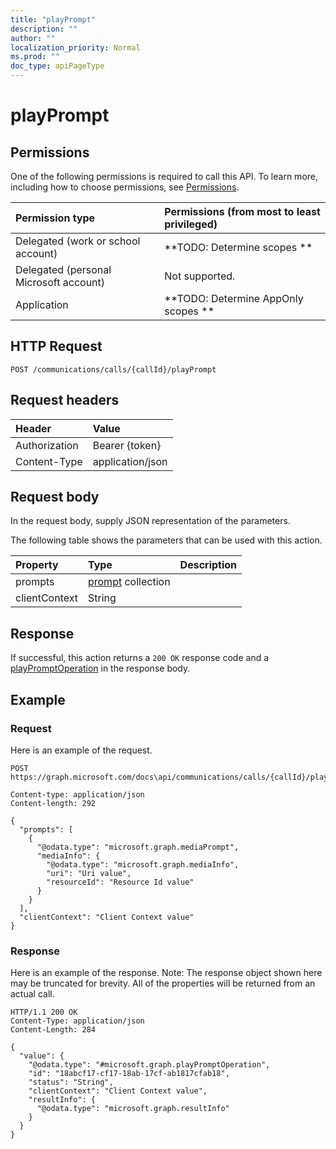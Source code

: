 ```yaml
---
title: "playPrompt"
description: ""
author: ""
localization_priority: Normal
ms.prod: ""
doc_type: apiPageType
---
```


# playPrompt



## Permissions
One of the following permissions is required to call this API. To learn more, including how to choose permissions, see [Permissions](/concepts/permissions-reference.md).

|Permission type|Permissions (from most to least privileged)|
|:---|:---|
|Delegated (work or school account)|**TODO: Determine scopes **|
|Delegated (personal Microsoft account)|Not supported.|
|Application|**TODO: Determine AppOnly scopes **|

## HTTP Request
<!-- {
  "blockType": "ignored"
}
-->
``` http
POST /communications/calls/{callId}/playPrompt
```

## Request headers
|Header|Value|
|:---|:---|
|Authorization|Bearer {token}|
|Content-Type|application/json|

## Request body
In the request body, supply JSON representation of the parameters.

The following table shows the parameters that can be used with this action.

|Property|Type|Description|
|:---|:---|:---|
|prompts|[prompt](../resources/prompt.md) collection||
|clientContext|String||



## Response
If successful, this action returns a `200 OK` response code and a [playPromptOperation](../resources/playPromptOperation.md) in the response body.

## Example

### Request
Here is an example of the request.
<!-- {
  "blockType": "request",
  "name": "call_playprompt"
}
-->
``` http
POST https://graph.microsoft.com/docs\api/communications/calls/{callId}/playPrompt

Content-type: application/json
Content-length: 292

{
  "prompts": [
    {
      "@odata.type": "microsoft.graph.mediaPrompt",
      "mediaInfo": {
        "@odata.type": "microsoft.graph.mediaInfo",
        "uri": "Uri value",
        "resourceId": "Resource Id value"
      }
    }
  ],
  "clientContext": "Client Context value"
}
```

### Response
Here is an example of the response. Note: The response object shown here may be truncated for brevity. All of the properties will be returned from an actual call.
<!-- {
  "blockType": "response",
  "truncated": true,
  "@odata.type": "microsoft.graph.playpromptoperation"
}
-->
``` http
HTTP/1.1 200 OK
Content-Type: application/json
Content-Length: 284

{
  "value": {
    "@odata.type": "#microsoft.graph.playPromptOperation",
    "id": "18abcf17-cf17-18ab-17cf-ab1817cfab18",
    "status": "String",
    "clientContext": "Client Context value",
    "resultInfo": {
      "@odata.type": "microsoft.graph.resultInfo"
    }
  }
}
```

